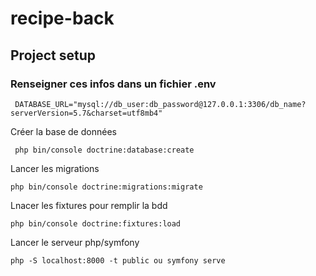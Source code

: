 # recipe-back

## Project setup

### Renseigner ces infos dans un fichier .env
```
 DATABASE_URL="mysql://db_user:db_password@127.0.0.1:3306/db_name?serverVersion=5.7&charset=utf8mb4"
```

Créer la base de données
```
 php bin/console doctrine:database:create
```

Lancer les migrations
```
php bin/console doctrine:migrations:migrate
```

Lnacer les fixtures pour remplir la bdd 
```
php bin/console doctrine:fixtures:load
```

Lancer le serveur php/symfony
```
php -S localhost:8000 -t public ou symfony serve
```
